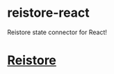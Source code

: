 # reistore-react
Reistore state connector for React!
# [Reistore](https://github.com/Wroud/reistore)

